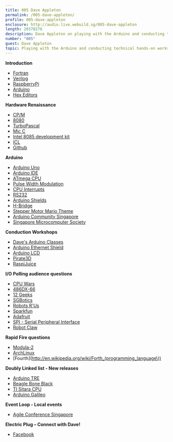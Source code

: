 ```yaml
---
title: 005 Dave Appleton
permalink: /005-dave-appleton/
profile: 005-dave-appleton
enclosure: http://audio.live.webuild.sg/005-dave-appleton
length: 20378276
description: Dave Appleton on playing with the Arduino and conducting technical hands-on workshops
number: "005"
guest: Dave Appleton
topic: Playing with the Arduino and conducting technical hands-on workshops
---
```


**Introduction**

- [Fortran](http://en.wikipedia.org/wiki/Fortran)
- [Verilog](http://en.wikipedia.org/wiki/Verilog)
- [RaspberryPi](http://www.raspberrypi.org/)
- [Arduino](http://www.arduino.cc)
- [Hex Editors](http://en.wikipedia.org/wiki/Hex_editor)

**Hardware Renaissance**

- [CP/M](http://en.wikipedia.org/wiki/CP/M)
- [8080](http://en.wikipedia.org/wiki/8080)
- [TurboPascal](http://en.wikipedia.org/wiki/Turbo_Pascal)
- [Mic C](http://en.wikipedia.org/wiki/C_language)
- [Intel 8085 development kit](http://en.wikipedia.org/wiki/Intel_8085#Development_system)
- [ICL](http://en.wikipedia.org/wiki/International_Computers_Limited)
- [Github](http://www.github.com)

**Arduino**

- [Arduino Uno](http://arduino.cc/en/Main/arduinoBoardUno)
- [Arduino IDE](http://arduino.cc/en/main/software)
- [ATmega CPU](http://www.atmel.com/devices/atmega128.aspx)
- [Pulse Width Modulation](http://en.wikipedia.org/wiki/Pulse-width_modulation)
- [CPU Interrupts](http://en.wikipedia.org/wiki/Interrupt)
- [RS232](http://en.wikipedia.org/wiki/RS232)
- [Arduino Shields](http://arduino.cc/en/Main/ArduinoShields)
- [H-Bridge](http://en.wikipedia.org/wiki/H_bridge)
- [Stepper Motor Mario Theme](http://www.youtube.com/watch?v=Kh2AWswAMvw)
- [Arduino Community Singapore](https://www.facebook.com/groups/281179495301097/)
- [Singapore Microcomputer Society](http://www.sms.org.sg/index.jsp)


**Conduction Workshops**

- [Dave's Arduino Classes](https://www.learnemy.com/users/dave-appleton)
- [Arduino Ethernet Shield](http://arduino.cc/en/Main/ArduinoEthernetShield)
- [Arduino LCD](http://arduino.cc/en/Tutorial/LiquidCrystal)
- [Pirate3D](http://pirate3d.com/)
- [RaspiJuice](http://www.2wattelements.com/)

**I/O Polling audience questions**

- [CPU Wars](http://us.cpuwarsthegame.com/)
- [486DX-66](http://en.wikipedia.org/wiki/Intel_486)
- [12 Geeks](http://www.12geeks.com/)
- [SGBotics](http://www.sgbotic.com/)
- [Robots R'Us](http://www.robot-r-us.com/)
- [Sparkfun](http://www.sparkfun.com)
- [Adafruit](http://www.adafruit.com)
- [SPI - Serial Peripheral Interface](http://en.wikipedia.org/wiki/Serial_Peripheral_Interface_Bus)
- [Robot Claw](https://www.sparkfun.com/products/11524)

**Rapid Fire questions**

- [Modula-2](http://en.wikipedia.org/wiki/Modula-2)
- [ArchLinux](https://www.archlinux.org/)
- [Fourth](http://en.wikipedia.org/wiki/Forth_(programming_language\))

**Doubly Linked list - New releases**

- [Arduino TRE](http://arduino.cc/en/Main/ArduinoBoardTre)
- [Beagle Bone Black](www.ti.com/tool/beaglebk)
- [TI Sitara CPU](http://www.ti.com/lsds/ti/arm/sitara_arm_cortex_a_processor/overview.page)
- [Arduino Galileo](http://arduino.cc/en/ArduinoCertified/IntelGalileo%E2%80%8E)


**Event Loop - Local events**

- [Agile Conference Singapore](http://agilesingapore.org/)

**Electric Plug  – Connect with Dave!**

- [Facebook](https://www.facebook.com/DaveAppletonSingapore)
